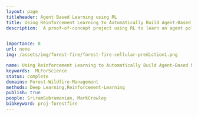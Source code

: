 ```yaml
---
layout: page
titleheader: Agent Based Learning using RL
title: Using Reinforcement Learning to Automatically Build Agent-Based Models of Forest Wildfire Spread from Satellite Data
description:  A proof-of-concept project using RL to learn an agent policy of fire dynamics using reinforcement learning.


importance: 8
url: none 
img: /assets/img/forest-fire/forest-fire-cellular-prediction1.png

name: Using Reinforcement Learning to Automatically Build Agent-Based Models of Forest Wildfire Spread from Satellite Data
keywords:  MLForScience
status: complete
domains: Forest-Wildfire-Management
methods: Deep Learning,Reinforcement-Learning
publish: true
people: SriramSubramanian, MarkCrowley
bibkeyword: proj-forestfire
---
```


